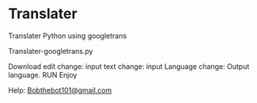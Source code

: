 # Translater
Translater Python using googletrans


Translater-googletrans.py

Download 
edit 
change: input text
change: input Language
change: Output language.
RUN Enjoy 


Help: Bobthebot101@gmail.com

